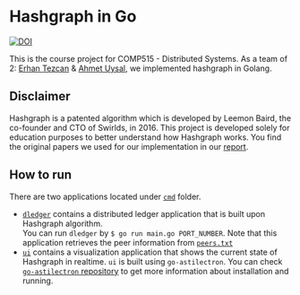 # Hashgraph in Go
[![DOI](https://zenodo.org/badge/264742438.svg)](https://zenodo.org/badge/latestdoi/264742438)

This is the course project for COMP515 - Distributed Systems. As a team of 2: [Erhan Tezcan](https://github.com/erhant) & [Ahmet Uysal](https://github.com/ahmetuysal), we implemented hashgraph in Golang.

## Disclaimer
Hashgraph is a patented algorithm which is developed by Leemon Baird, the co-founder and CTO of Swirlds, in 2016. This project is developed solely for education purposes to better understand how Hashgraph works. You find the original papers we used for our implementation in our [report](report.pdf).

## How to run
There are two applications located under [`cmd`](cmd) folder. 

- [`dledger`](cmd/dledger) contains a distributed ledger application that is built upon Hashgraph algorithm. <br>
You can run `dledger` by `$ go run main.go PORT_NUMBER`. Note that this application retrieves the peer information from [`peers.txt`](cmd/dledger/peers.txt)
- [`ui`](cmd/ui) contains a visualization application that shows the current state of Hashgraph in realtime. `ui` is built using `go-astilectron`. You can check [`go-astilectron` repository](https://github.com/asticode/go-astilectron) to get more information about installation and running.
